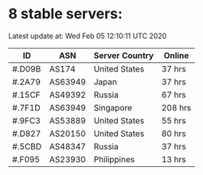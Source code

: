# 8 stable servers:

Latest update at: Wed Feb 05 12:10:11 UTC 2020

| ID | ASN | Server Country | Online |
| -- | --- | -------------- | ------ |
| #.D09B | AS174 | United States | 37 hrs |
| #.2A79 | AS63949 | Japan | 37 hrs |
| #.15CF | AS49392 | Russia | 67 hrs |
| #.7F1D | AS63949 | Singapore | 208 hrs |
| #.9FC3 | AS53889 | United States | 55 hrs |
| #.D827 | AS20150 | United States | 80 hrs |
| #.5CBD | AS48347 | Russia | 37 hrs |
| #.F095 | AS23930 | Philippines | 13 hrs |

